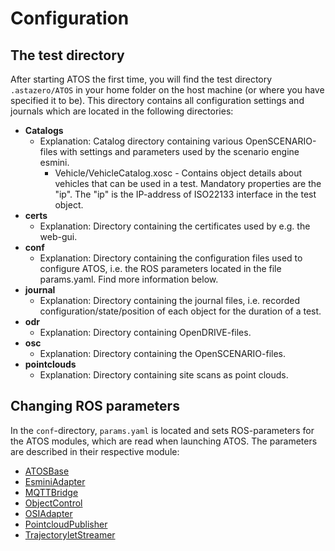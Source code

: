 # Configuration

## The test directory
After starting ATOS the first time, you will find the test directory `.astazero/ATOS` in your home folder on the host machine (or where you have specified it to be). 
This directory contains all configuration settings and journals which are located in the following directories:

- **Catalogs**
    - Explanation: Catalog directory containing various OpenSCENARIO-files with settings and parameters used by the scenario engine esmini. 
        - Vehicle/VehicleCatalog.xosc - Contains object details about vehicles that can be used in a test.
        Mandatory properties are the "ip". The "ip" is the IP-address of ISO22133 interface in the test object.
- **certs**
    - Explanation: Directory containing the certificates used by e.g. the web-gui.
- **conf**
    - Explanation: Directory containing the configuration files used to configure ATOS, i.e. the ROS parameters located in the file params.yaml. Find more information below.
- **journal**
    - Explanation: Directory containing the journal files, i.e. recorded configuration/state/position of each object for the duration of a test.
- **odr**
    - Explanation: Directory containing OpenDRIVE-files.
- **osc**
    - Explanation: Directory containing the OpenSCENARIO-files.
- **pointclouds**
    - Explanation: Directory containing site scans as point clouds.


## Changing ROS parameters
In the `conf`-directory, `params.yaml` is located and sets ROS-parameters for the ATOS modules, which are read when launching ATOS. The parameters are described in their respective module:

- [ATOSBase](../Modules/ATOSBase.md)
- [EsminiAdapter](../Modules/EsminiAdapter.md)
- [MQTTBridge](../Modules/MQTTBridge.md)
- [ObjectControl](../Modules/ObjectControl.md)
- [OSIAdapter](../Modules/OSIAdapter.md)
- [PointcloudPublisher](../Modules/PointcloudPublisher.md)
- [TrajectoryletStreamer](../Modules/TrajectoryletStreamer.md)
